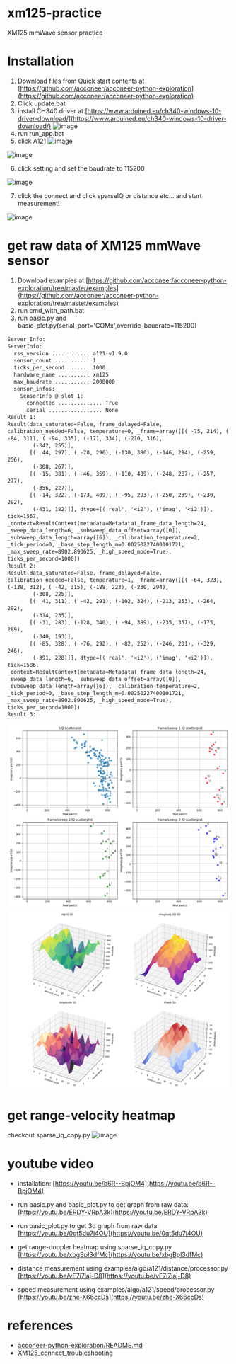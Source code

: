 # xm125-practice
XM125 mmWave sensor practice

# Installation
1. Download files from Quick start contents at [https://github.com/acconeer/acconeer-python-exploration](https://github.com/acconeer/acconeer-python-exploration)
2. Click update.bat
3. install CH340 driver at [https://www.arduined.eu/ch340-windows-10-driver-download/](https://www.arduined.eu/ch340-windows-10-driver-download/)
![image](https://github.com/user-attachments/assets/846afd27-e544-4d5f-b1c6-1ca799ba8434)
4. run run_app.bat
5. click A121
   ![image](https://github.com/user-attachments/assets/afdc622e-a9b1-418c-ac40-82a25132dd49)

![image](https://github.com/user-attachments/assets/266e5e9f-b891-4fca-8fc0-47e7e3be0201)

6. click setting and set the baudrate to 115200
   
![image](https://github.com/user-attachments/assets/69caabe3-5fb7-45b3-a513-bab92bfb697d)

7. click the connect and click sparseIQ or distance etc... and start measurement!
    
![image](https://github.com/user-attachments/assets/9476614c-0541-4f44-adb4-e7dd81593155)

# get raw data of XM125 mmWave sensor
1. Download examples at [https://github.com/acconeer/acconeer-python-exploration/tree/master/examples](https://github.com/acconeer/acconeer-python-exploration/tree/master/examples)
2. run cmd_with_path.bat
3. run basic.py and basic_plot.py(serial_port='COMx',override_baudrate=115200)
```
Server Info:
ServerInfo:
  rss_version ............ a121-v1.9.0
  sensor_count ........... 1
  ticks_per_second ....... 1000
  hardware_name .......... xm125
  max_baudrate ........... 2000000
  sensor_infos:
    SensorInfo @ slot 1:
      connected .............. True
      serial ................. None
Result 1:
Result(data_saturated=False, frame_delayed=False, calibration_needed=False, temperature=0, _frame=array([[( -75, 214), ( -84, 311), ( -94, 335), (-171, 334), (-210, 316),
        (-342, 255)],
       [(  44, 297), ( -78, 296), (-130, 380), (-146, 294), (-259, 256),
        (-308, 267)],
       [( -15, 381), ( -46, 359), (-110, 409), (-248, 287), (-257, 277),
        (-356, 227)],
       [( -14, 322), (-173, 409), ( -95, 293), (-250, 239), (-230, 292),
        (-431, 182)]], dtype=[('real', '<i2'), ('imag', '<i2')]), tick=1567, _context=ResultContext(metadata=Metadata(_frame_data_length=24, _sweep_data_length=6, _subsweep_data_offset=array([0]), _subsweep_data_length=array([6]), _calibration_temperature=2, _tick_period=0, _base_step_length_m=0.00250227400101721, _max_sweep_rate=8902.890625, _high_speed_mode=True), ticks_per_second=1000))
Result 2:
Result(data_saturated=False, frame_delayed=False, calibration_needed=False, temperature=1, _frame=array([[( -64, 323), (-138, 312), ( -42, 315), (-188, 223), (-230, 294),
        (-308, 225)],
       [(  41, 311), ( -42, 291), (-102, 324), (-213, 253), (-264, 292),
        (-314, 235)],
       [( -31, 283), (-128, 340), ( -94, 389), (-235, 357), (-175, 289),
        (-340, 193)],
       [( -85, 328), ( -76, 292), ( -82, 252), (-246, 231), (-329, 246),
        (-391, 228)]], dtype=[('real', '<i2'), ('imag', '<i2')]), tick=1586, _context=ResultContext(metadata=Metadata(_frame_data_length=24, _sweep_data_length=6, _subsweep_data_offset=array([0]), _subsweep_data_length=array([6]), _calibration_temperature=2, _tick_period=0, _base_step_length_m=0.00250227400101721, _max_sweep_rate=8902.890625, _high_speed_mode=True), ticks_per_second=1000))
Result 3:
```
![image](https://github.com/minchoCoin/xm125-practice/blob/main/iq_scatter.png)
![image](https://github.com/minchoCoin/xm125-practice/blob/main/iq_3d.png)

# get range-velocity heatmap
checkout sparse_iq_copy.py
![image](https://github.com/minchoCoin/xm125-practice/blob/main/range_velocity_map/result3.png)


# youtube video
- installation:
  [https://youtu.be/b6R--BpjOM4](https://youtu.be/b6R--BpjOM4)

- run basic.py and basic_plot.py to get graph from raw data:
  [https://youtu.be/ERDY-VRpA3k](https://youtu.be/ERDY-VRpA3k)

- run basic_plot.py to get 3d graph from raw data:
  [https://youtu.be/0qt5du7j4OU](https://youtu.be/0qt5du7j4OU)
  
- get range-doppler heatmap using sparse_iq_copy.py
  [https://youtu.be/xbgBpl3dfMc](https://youtu.be/xbgBpl3dfMc)

- distance measurement using examples/algo/a121/distance/processor.py
  [https://youtu.be/vF7i7laj-D8](https://youtu.be/vF7i7laj-D8)
  
- speed measurement using examples/algo/a121/speed/processor.py
  [https://youtu.be/zhe-X66ccDs](https://youtu.be/zhe-X66ccDs)
# references
- [acconeer-python-exploration/README.md](https://github.com/acconeer/acconeer-python-exploration/blob/master/README.md)
- [XM125_connect_troubleshooting](https://docs.sparkfun.com/SparkFun_Qwiic_Pulsed_Radar_Sensor_XM125/troubleshooting/#issue-1-connecting-to-the-acconeer-exploration-tool)

